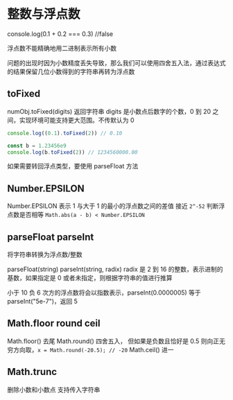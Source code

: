 # 整数与浮点数

console.log(0.1 + 0.2 === 0.3) //false

浮点数不能精确地用二进制表示所有小数

问题的出现时因为小数精度丢失导致，那么我们可以使用四舍五入法，通过表达式的结果保留几位小数得到的字符串再转为浮点数

## toFixed

numObj.toFixed(digits) 返回字符串
digits 是小数点后数字的个数，0 到 20 之间，实现环境可能支持更大范围。不传默认为 0

```ts
console.log((0.1).toFixed(2)) // 0.10

const b = 1.23456e9
console.log(b.toFixed(2)) // 1234560000.00
```

如果需要转回浮点类型，要使用 parseFloat 方法

## Number.EPSILON

Number.EPSILON 表示 1 与大于 1 的最小的浮点数之间的差值
接近 `2^-52`
判断浮点数是否相等 `Math.abs(a - b) < Number.EPSILON`

## parseFloat parseInt

将字符串转换为浮点数/整数

parseFloat(string)
parseInt(string, radix) radix 是 2 到 16 的整数，表示进制的基数，如果指定是 0 或者未指定，则根据字符串的值进行推算

小于 10 负 6 次方的浮点数将会以指数表示，parseInt(0.0000005) 等于 parseInt("5e-7")，返回 5

## Math.floor round ceil

Math.floor() 去尾
Math.round() 四舍五入， 但如果是负数且恰好是 0.5 则向正无穷方向取，`x = Math.round(-20.5); // -20`
Math.ceil() 进一

## Math.trunc

删除小数和小数点 支持传入字符串
